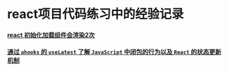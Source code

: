 # react项目代码练习中的经验记录

#### [react 初始化加载组件会渲染2次](https://github.com/cyh756085049/web-system/blob/main/web-frame/react/doc/init-two-render.md)
#### [通过 `ahooks` 的 `useLatest` 了解 `JavaScript` 中闭包的行为以及 `React` 的状态更新机制](https://github.com/cyh756085049/web-system/blob/main/web-frame/react/doc/use-latest-render.md)
